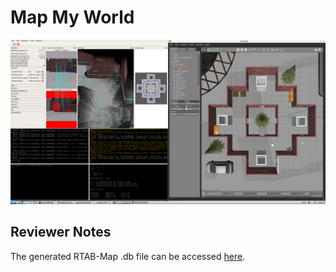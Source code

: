# Map My World

![screenshot of mapping process](screenshots/rtabmap_mapping.png)

## Reviewer Notes
The generated RTAB-Map .db file can be accessed [here](https://drive.google.com/file/d/1H5eaYTq_CunArREIjWwYnm9l28nKYRrg/view?usp=sharing).
